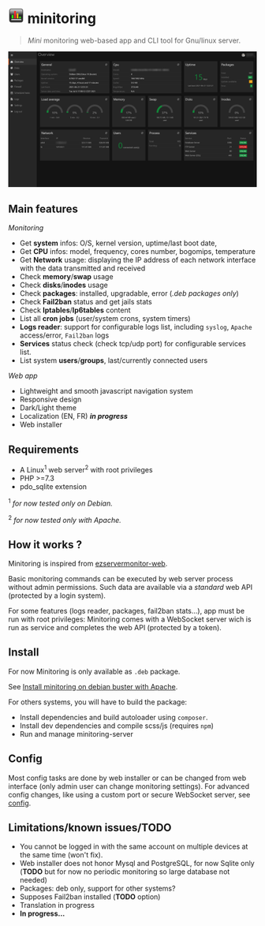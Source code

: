 # ![logo](/public/assets/img/favicon-32x32.png) minitoring

> *Mini* monitoring web-based app and CLI tool for Gnu/linux server. 

![preview_dark](/doc/img/overview_dark.png)

## Main features

*Monitoring*
- Get **system** infos: O/S, kernel version, uptime/last boot date, 
- Get **CPU** infos: model, frequency, cores number, bogomips, temperature
- Get **Network** usage: displaying the IP address of each network interface with the data transmitted and received 
- Check **memory**/**swap** usage
- Check **disks**/**inodes** usage
- Check **packages**: installed, upgradable, error (*.deb packages only*) 
- Check **Fail2ban** status and get jails stats
- Check **Iptables**/**Ip6tables** content
- List all **cron jobs** (user/system crons, system timers) 
- **Logs reader**: support for configurable logs list, including `syslog`, `Apache` access/error, `Fail2ban` logs
- **Services** status check (check tcp/udp port) for configurable services list.
- List system **users**/**groups**, last/currently connected users

*Web app*
- Lightweight and smooth javascript navigation system
- Responsive design
- Dark/Light theme
- Localization (EN, FR) ***in progress***
- Web installer


## Requirements
- A Linux<sup>1</sup> web server<sup>2</sup> with root privileges
- PHP >=7.3
- pdo_sqlite extension

<sup>1</sup> *for now tested only on Debian.* 

<sup>2</sup> *for now tested only with Apache.*

## How it works ?
Minitoring is inspired from [ezservermonitor-web](https://github.com/shevabam/ezservermonitor-web). 

Basic monitoring commands can be executed by web server process without admin permissions. Such data are available via a *standard* web API (protected by a login system). 

For some features (logs reader, packages, fail2ban stats...), app must be run with root privileges: Minitoring comes with a WebSocket server wich is run as service and completes the web API (protected by a token). 


## Install
For now Minitoring is only available as `.deb` package. 

See [Install minitoring on debian buster with Apache](/doc/install.md).

For others systems, you will have to build the package:
- Install dependencies and build autoloader using `composer`.
- Install dev dependencies and compile scss/js (requires `npm`)
- Run and manage minitoring-server


## Config
Most config tasks are done by web installer or can be changed from web interface (only admin user can change monitoring settings). For advanced config changes, like using a custom port or secure WebSocket server, see [config](/doc/config.md). 


## Limitations/known issues/TODO
- You cannot be logged in with the same account on multiple devices at the same time (won't fix). 
- Web installer does not honor Mysql and PostgreSQL, for now Sqlite only (**TODO** but for now no periodic monitoring so large database not needed)
- Packages: deb only, support for other systems?
- Supposes Fail2ban installed (**TODO** option)
- Translation in progress
- **In progress...** 
